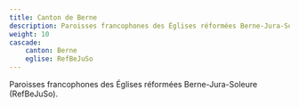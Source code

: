 ```yaml
---
title: Canton de Berne
description: Paroisses francophones des Églises réformées Berne-Jura-Soleure (RefBeJuSo).
weight: 10
cascade:
    canton: Berne
    eglise: RefBeJuSo
---
```


Paroisses francophones des Églises réformées Berne-Jura-Soleure (RefBeJuSo).